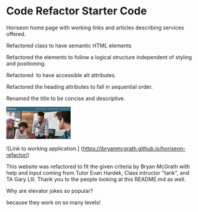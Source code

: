 # Code Refactor Starter Code

Horiseon home page with working links and articles describing services offered. 

<!-- work completed in refatcor -->

Refactored class to have semantic HTML elements

Refactored the elements to follow a logical structure independent of styling and positioning.

Refactored <img>  to have accessible alt attributes.

Refactored the heading attributes to fall in sequential order. 

Renamed the title to be concise and descriptive. 

![Gif of working homepage for Horiseon.](./assets/images/horiseonHomepage.gif)

![Link to working application.] (https://jbryanmcgrath.github.io/horiseon-refactor/)

<!-- contributions -->
This website was refactored to fit the given criteria by Bryan McGrath with help and input coming from Tutor Evan Hardek, Class intructor "tank", and TA Gary Llil. Thank you to the people looking at this README.md as well. 

<!-- joke -->
Why are elevator jokes so popular?

<!-- answer -->
because they work on so many levels!
